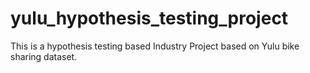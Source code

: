 # yulu_hypothesis_testing_project
This is a hypothesis testing based Industry Project based on Yulu bike sharing dataset.
